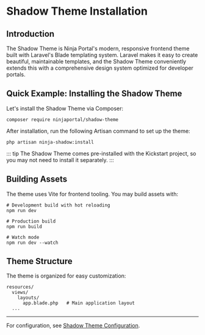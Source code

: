 # Shadow Theme Installation

<!-- [[toc]] -->

## Introduction
The Shadow Theme is Ninja Portal's modern, responsive frontend theme built with Laravel's Blade templating system. Laravel makes it easy to create beautiful, maintainable templates, and the Shadow Theme conveniently extends this with a comprehensive design system optimized for developer portals.

## Quick Example: Installing the Shadow Theme

Let's install the Shadow Theme via Composer:

```shell
composer require ninjaportal/shadow-theme
```

After installation, run the following Artisan command to set up the theme:

```shell
php artisan ninja-shadow:install
```

::: tip
The Shadow Theme comes pre-installed with the Kickstart project, so you may not need to install it separately.
:::

## Building Assets

The theme uses Vite for frontend tooling. You may build assets with:

```shell
# Development build with hot reloading
npm run dev

# Production build
npm run build

# Watch mode
npm run dev --watch
```

## Theme Structure

The theme is organized for easy customization:

```text
resources/
  views/
    layouts/
      app.blade.php   # Main application layout
  ...
```

---

For configuration, see [Shadow Theme Configuration](./configuration.md).
